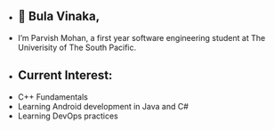 - ## 👋 Bula Vinaka,
-  I’m Parvish Mohan, a first year software engineering student at The Univerisity of The South Pacific.
- ## Current Interest:
- C++ Fundamentals
- Learning Android development in Java and C#
- Learning DevOps practices




<!---
stoicsdielast/stoicsdielast is a ✨ special ✨ repository because its `README.md` (this file) appears on your GitHub profile.
You can click the Preview link to take a look at your changes.
--->
